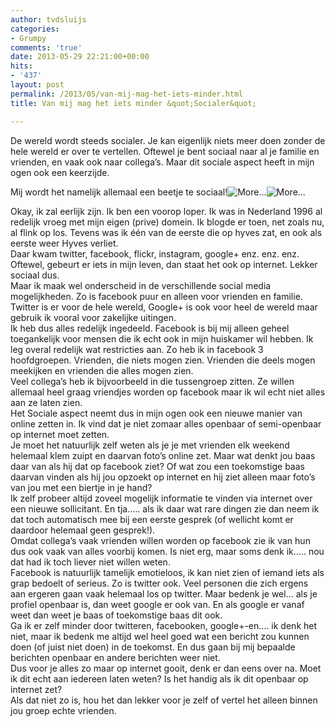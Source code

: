 ```yaml
---
author: tvdsluijs
categories:
- Grumpy
comments: 'true'
date: 2013-05-29 22:21:00+00:00
hits:
- '437'
layout: post
permalink: /2013/05/van-mij-mag-het-iets-minder.html
title: Van mij mag het iets minder &quot;Socialer&quot;

---
```

De wereld wordt steeds socialer. Je kan eigenlijk niets meer doen zonder de hele wereld er over te vertellen. Oftewel je bent sociaal naar al je familie en vrienden, en vaak ook naar collega&#8217;s. Maar dit sociale aspect heeft in mijn ogen ook een keerzijde.

Mij wordt het namelijk allemaal een beetje te sociaal!![](http://blog.vandersluijs.nl/wp-includes/js/tinymce/plugins/wordpress/img/trans.gif "More...")![](http://blog.vandersluijs.nl/wp-includes/js/tinymce/plugins/wordpress/img/trans.gif "More...")<!--more-->

Okay, ik zal eerlijk zijn. Ik ben een voorop loper. Ik was in Nederland 1996 al redelijk vroeg met mijn eigen (prive) domein. Ik blogde er toen, net zoals nu, al flink op los. Tevens was ik één van de eerste die op hyves zat, en ook als eerste weer Hyves verliet.  
Daar kwam twitter, facebook, flickr, instagram, google+ enz. enz. enz. Oftewel, gebeurt er iets in mijn leven, dan staat het ook op internet. Lekker sociaal dus.  
Maar ik maak wel onderscheid in de verschillende social media mogelijkheden. Zo is facebook puur en alleen voor vrienden en familie. Twitter is er voor de hele wereld, Google+ is ook voor heel de wereld maar gebruik ik vooral voor zakelijke uitingen.  
Ik heb dus alles redelijk ingedeeld. Facebook is bij mij alleen geheel toegankelijk voor mensen die ik echt ook in mijn huiskamer wil hebben. Ik leg overal redelijk wat restricties aan. Zo heb ik in facebook 3 hoofdgroepen. Vrienden, die niets mogen zien. Vrienden die deels mogen meekijken en vrienden die alles mogen zien.  
Veel collega&#8217;s heb ik bijvoorbeeld in die tussengroep zitten. Ze willen allemaal heel graag vriendjes worden op facebook maar ik wil echt niet alles aan ze laten zien.  
Het Sociale aspect neemt dus in mijn ogen ook een nieuwe manier van online zetten in. Ik vind dat je niet zomaar alles openbaar of semi-openbaar op internet moet zetten.  
Je moet het natuurlijk zelf weten als je je met vrienden elk weekend helemaal klem zuipt en daarvan foto&#8217;s online zet. Maar wat denkt jou baas daar van als hij dat op facebook ziet? Of wat zou een toekomstige baas daarvan vinden als hij jou opzoekt op internet en hij ziet alleen maar foto&#8217;s van jou met een biertje in je hand?  
Ik zelf probeer altijd zoveel mogelijk informatie te vinden via internet over een nieuwe sollicitant. En tja&#8230;.. als ik daar wat rare dingen zie dan neem ik dat toch automatisch mee bij een eerste gesprek (of wellicht komt er daardoor helemaal geen gesprek!).  
Omdat collega&#8217;s vaak vrienden willen worden op facebook zie ik van hun dus ook vaak van alles voorbij komen. Is niet erg, maar soms denk ik&#8230;.. nou dat had ik toch liever niet willen weten.  
Facebook is natuurlijk tamelijk emotieloos, ik kan niet zien of iemand iets als grap bedoelt of serieus. Zo is twitter ook. Veel personen die zich ergens aan ergeren gaan vaak helemaal los op twitter. Maar bedenk je wel&#8230; als je profiel openbaar is, dan weet google er ook van. En als google er vanaf weet dan weet je baas of toekomstige baas dit ook.  
Ga ik er zelf minder door twitteren, facebooken, google+-en&#8230;. ik denk het niet, maar ik bedenk me altijd wel heel goed wat een bericht zou kunnen doen (of juist niet doen) in de toekomst. En dus gaan bij mij bepaalde berichten openbaar en andere berichten weer niet.  
Dus voor je alles zo maar op internet gooit, denk er dan eens over na. Moet ik dit echt aan iedereen laten weten? Is het handig als ik dit openbaar op internet zet?  
Als dat niet zo is, hou het dan lekker voor je zelf of vertel het alleen binnen jou groep echte vrienden.